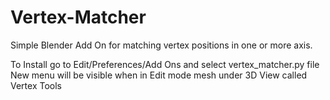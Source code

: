 # Vertex-Matcher
Simple Blender Add On for matching vertex positions in one or more axis.

To Install go to Edit/Preferences/Add Ons and select vertex_matcher.py file
New menu will be visible when in Edit mode mesh under 3D View called Vertex Tools

